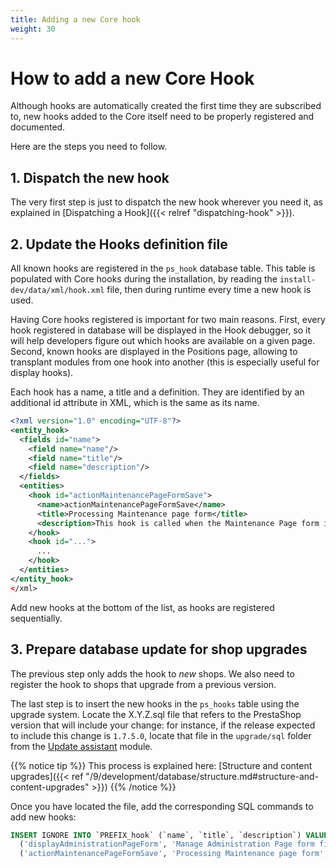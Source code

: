 ```yaml
---
title: Adding a new Core hook
weight: 30
---
```


# How to add a new Core Hook

Although hooks are automatically created the first time they are subscribed to, new hooks added to the Core itself need to be properly registered and documented.

Here are the steps you need to follow.

## 1. Dispatch the new hook

The very first step is just to dispatch the new hook wherever you need it, as explained in [Dispatching a Hook]({{< relref "dispatching-hook" >}}).

## 2. Update the Hooks definition file

All known hooks are registered in the `ps_hook` database table. This table is populated with Core hooks during the installation, by reading the `install-dev/data/xml/hook.xml` file, then during runtime every time a new hook is used.

Having Core hooks registered is important for two main reasons. First, every hook registered in database will be displayed in the Hook debugger, so it will help developers figure out which hooks are available on a given page. Second, known hooks are displayed in the Positions page, allowing to transplant modules from one hook into another (this is especially useful for display hooks). 

Each hook has a name, a title and a definition. They are identified by an additional id attribute in XML, which is the same as its name.

```xml
<?xml version="1.0" encoding="UTF-8"?>
<entity_hook>
  <fields id="name">
    <field name="name"/>
    <field name="title"/>
    <field name="description"/>
  </fields>
  <entities>
    <hook id="actionMaintenancePageFormSave">
      <name>actionMaintenancePageFormSave</name>
      <title>Processing Maintenance page form</title>
      <description>This hook is called when the Maintenance Page form is processed</description>
    </hook>
    <hook id="...">
      ...
    </hook>
  </entities>
</entity_hook>
</xml>
```

Add new hooks at the bottom of the list, as hooks are registered sequentially.

## 3. Prepare database update for shop upgrades

The previous step only adds the hook to _new_ shops. We also need to register the hook to shops that upgrade from a previous version.

The last step is to insert the new hooks in the `ps_hooks` table using the upgrade system. Locate the X.Y.Z.sql file that refers to the PrestaShop version that will include your change: for instance, if the release expected to include this change is `1.7.5.0`, locate that file in the `upgrade/sql` folder from the [Update assistant](https://github.com/PrestaShop/autoupgrade) module.

{{% notice tip %}}
This process is explained here: [Structure and content upgrades]({{< ref "/9/development/database/structure.md#structure-and-content-upgrades" >}})
{{% /notice %}}

Once you have located the file, add the corresponding SQL commands to add new hooks:

```sql
INSERT IGNORE INTO `PREFIX_hook` (`name`, `title`, `description`) VALUES
  ('displayAdministrationPageForm', 'Manage Administration Page form fields', 'This hook adds, update or remove fields of the Administration Page form'),
  ('actionMaintenancePageFormSave', 'Processing Maintenance page form', 'This hook is called when the Maintenance Page form is processed');
```
